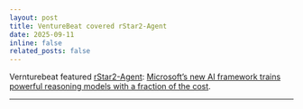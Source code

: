 ```yaml
---
layout: post
title: VentureBeat covered rStar2-Agent
date: 2025-09-11
inline: false
related_posts: false
---
```


Vernturebeat featured <a href="https://arxiv.org/abs/2508.20722">rStar2-Agent</a>: <a href="https://venturebeat.com/ai/microsofts-new-ai-framework-trains-powerful-reasoning-models-with-a-fraction">Microsoft’s new AI framework trains powerful reasoning models with a fraction of the cost</a>. 

---
